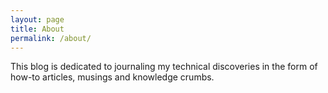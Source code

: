 ```yaml
---
layout: page
title: About
permalink: /about/
---
```


This blog is dedicated to journaling my technical discoveries in the form of how-to articles, musings and knowledge crumbs.